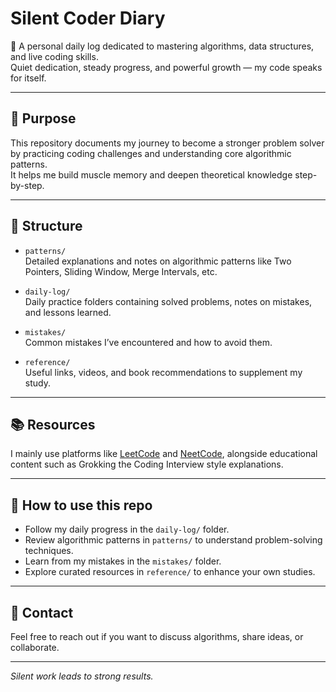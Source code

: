 # Silent Coder Diary

📝 A personal daily log dedicated to mastering algorithms, data structures, and live coding skills.  
Quiet dedication, steady progress, and powerful growth — my code speaks for itself.

---

## 🚀 Purpose

This repository documents my journey to become a stronger problem solver by practicing coding challenges and understanding core algorithmic patterns.  
It helps me build muscle memory and deepen theoretical knowledge step-by-step.

---

## 📅 Structure

- `patterns/`  
  Detailed explanations and notes on algorithmic patterns like Two Pointers, Sliding Window, Merge Intervals, etc.

- `daily-log/`  
  Daily practice folders containing solved problems, notes on mistakes, and lessons learned.

- `mistakes/`  
  Common mistakes I’ve encountered and how to avoid them.

- `reference/`  
  Useful links, videos, and book recommendations to supplement my study.

---

## 📚 Resources

I mainly use platforms like [LeetCode](https://leetcode.com/) and [NeetCode](https://neetcode.io/), alongside educational content such as Grokking the Coding Interview style explanations.

---

## 🔖 How to use this repo

- Follow my daily progress in the `daily-log/` folder.
- Review algorithmic patterns in `patterns/` to understand problem-solving techniques.
- Learn from my mistakes in the `mistakes/` folder.
- Explore curated resources in `reference/` to enhance your own studies.

---

## 📩 Contact

Feel free to reach out if you want to discuss algorithms, share ideas, or collaborate.

---

*Silent work leads to strong results.*
